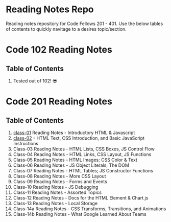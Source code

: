 # Reading Notes Repo
Reading notes repository for Code Fellows 201 - 401. Use the below tables of contents to quickly navitage to a desires topic/section. 

# Code 102 Reading Notes
## Table of Contents
1. Tested out of 102! 😎

# Code 201 Reading Notes
## Table of Contents
1. [class-01](class-reading/class-01.md) Reading Notes - Introductory HTML & Javascript
2. [class-02](class-reading/class-02.md) - HTML Text, CSS Introduction, and Basic JavaScript Instructions
3. Class-03 Reading Notes - HTML Lists, CSS Boxes, JS Control Flow
4. Class-04 Reading Notes - HTML Links, CSS Layout, JS Functions
5. Class-05 Reading Notes - HTML Images; CSS Color & Text
6. Class-06 Reading Notes - JS Object Literals; The DOM
7. Class-07 Reading Notes - HTML Tables; JS Constructor Functions
8. Class-08 Reading Notes - More CSS Layout
9. Class-09 Reading Notes - Forms and Events
10. Class-10 Reading Notes - JS Debugging
11. Class-11 Reading Notes - Assorted Topics
12. Class-12 Reading Notes - Docs for the HTML <canvas> Element & Chart.js
13. Class-13 Reading Notes - Local Storage
14. Class-14a Reading Notes - CSS Transforms, Transitions, and Animations
14. Class-14b Reading Notes -  What Google Learned About Teams



